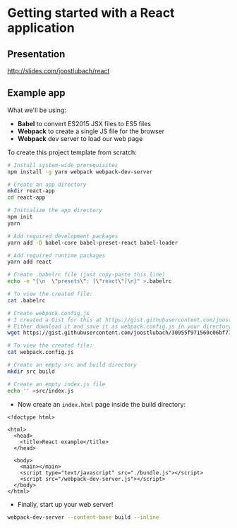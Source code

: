 # Getting started with a React application

## Presentation

http://slides.com/joostlubach/react

## Example app

What we'll be using:

- **Babel** to convert ES2015 JSX files to ES5 files
- **Webpack** to create a single JS file for the browser
- **Webpack** dev server to load our web page

To create this project template from scratch:

```bash
# Install system-wide prerequisites
npm install -g yarn webpack webpack-dev-server

# Create an app directory
mkdir react-app
cd react-app

# Initialize the app directory
npm init
yarn

# Add required development packages
yarn add -D babel-core babel-preset-react babel-loader

# Add required runtime packages
yarn add react

# Create .babelrc file (just copy-paste this line)
echo -e "{\n  \"presets\": [\"react\"]\n}" >.babelrc

# To view the created file:
cat .babelrc

# Create webpack.config.js
# I created a Gist for this at https://gist.githubusercontent.com/joostlubach/30955f971560c06bf77f759442b3515f/raw/194a87ec4732b1b8dc1f482956f2334213b08fcc/webpack.config.js
# Either download it and save it as webpack.config.js in your directory, or if you have wget, type:
wget https://gist.githubusercontent.com/joostlubach/30955f971560c06bf77f759442b3515f/raw/194a87ec4732b1b8dc1f482956f2334213b08fcc/webpack.config.js

# To view the created file:
cat webpack.config.js

# Create an empty src and build directory
mkdir src build

# Create an empty index.js file
echo '' >src/index.js
```

- Now create an `index.html` page inside the build directory:

```
<!doctype html>

<html>
  <head>
    <title>React example</title>
  </head>

  <body>
    <main></main>
    <script type="text/javascript" src="./bundle.js"></script>
    <script src="/webpack-dev-server.js"></script>
  </body>
</html>
```

- Finally, start up your web server!

```bash
webpack-dev-server --content-base build --inline
```
